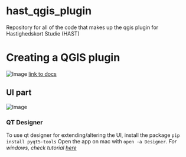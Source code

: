 # hast_qgis_plugin
Repository for all of the code that makes up the qgis plugin for Hastighedskort Studie (HAST)


# Creating a QGIS plugin
![Image](https://user-images.githubusercontent.com/56345889/228541727-17eacf0e-2a14-4140-abd5-297d64ebf6ba.png)
[link to docs](https://docs.qgis.org/3.28/en/docs/pyqgis_developer_cookbook/plugins/plugins.html) 
## UI part
![Image](https://user-images.githubusercontent.com/56345889/228542545-f9a45ca2-7869-4585-92d2-5524ff2d3646.png)
### QT Designer
To use qt designer for extending/altering the UI, install the package `pip install pyqt5-tools`
Open the app on mac with `open -a Designer`.
*For windows, check tutorial [here](https://www.youtube.com/watch?v=FVpho_UiDAY)*